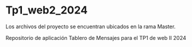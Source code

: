 # Tp1_web2_2024
Los archivos del proyecto se encuentran ubicados en la rama Master.

Repositorio de aplicación Tablero de Mensajes para el TP1 de web II 2024
